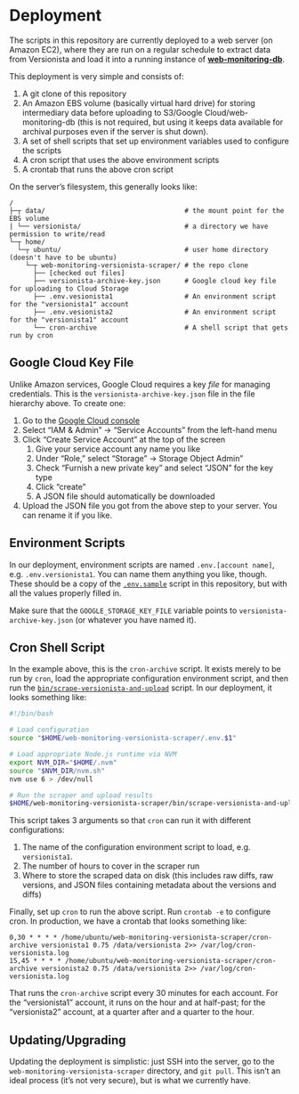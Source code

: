 # Deployment

The scripts in this repository are currently deployed to a web server (on Amazon EC2), where they are run on a regular schedule to extract data from Versionista and load it into a running instance of [**web-monitoring-db**](https://github.com/edgi-govdata-archiving/web-monitoring-db).

This deployment is very simple and consists of:

1. A git clone of this repository
2. An Amazon EBS volume (basically virtual hard drive) for storing intermediary data before uploading to S3/Google Cloud/web-monitoring-db (this is not required, but using it keeps data available for archival purposes even if the server is shut down).
3. A set of shell scripts that set up environment variables used to configure the scripts
4. A cron script that uses the above environment scripts
5. A crontab that runs the above cron script

On the server’s filesystem, this generally looks like:

```
/
├─┬ data/                                   # the mount point for the EBS volume
| └── versionista/                          # a directory we have permission to write/read
└─┬ home/
  └─┬ ubuntu/                               # user home directory (doesn't have to be ubuntu)
    └─┬ web-monitoring-versionista-scraper/ # the repo clone
      ├── [checked out files]
      ├── versionista-archive-key.json      # Google cloud key file for uploading to Cloud Storage
      ├── .env.vesionista1                  # An environment script for the "versionista1" account
      ├── .env.vesionista2                  # An environment script for the "versionista1" account
      └── cron-archive                      # A shell script that gets run by cron
```


## Google Cloud Key File

Unlike Amazon services, Google Cloud requires a key *file* for managing credentials. This is the `versionista-archive-key.json` file in the file hierarchy above. To create one:

1. Go to the [Google Cloud console](https://console.cloud.google.com/)
2. Select “IAM & Admin” → “Service Accounts” from the left-hand menu
3. Click “Create Service Account” at the top of the screen
    1. Give your service account any name you like
    2. Under “Role,” select “Storage” → Storage Object Admin”
    3. Check “Furnish a new private key” and select “JSON” for the key type
    4. Click “create”
    5. A JSON file should automatically be downloaded
4. Upload the JSON file you got from the above step to your server. You can rename it if you like.


## Environment Scripts

In our deployment, environment scripts are named `.env.[account name]`, e.g. `.env.versionista1`. You can name them anything you like, though. These should be a copy of the [`.env.sample`](https://github.com/edgi-govdata-archiving/web-monitoring-versionista-scraper/blob/master/.env.sample) script in this repository, but with all the values properly filled in.

Make sure that the `GOOGLE_STORAGE_KEY_FILE` variable points to `versionista-archive-key.json` (or whatever you have named it).


## Cron Shell Script

In the example above, this is the `cron-archive` script. It exists merely to be run by `cron`, load the appropriate configuration environment script, and then run the [`bin/scrape-versionista-and-upload`](https://github.com/edgi-govdata-archiving/web-monitoring-versionista-scraper/blob/master/bin/scrape-versionista-and-upload) script. In our deployment, it looks something like:

```sh
#!/bin/bash

# Load configuration
source "$HOME/web-monitoring-versionista-scraper/.env.$1"

# Load appropriate Node.js runtime via NVM
export NVM_DIR="$HOME/.nvm"
source "$NVM_DIR/nvm.sh"
nvm use 6 > /dev/null

# Run the scraper and upload results
$HOME/web-monitoring-versionista-scraper/bin/scrape-versionista-and-upload --after $2 --output $3
```

This script takes 3 arguments so that `cron` can run it with different configurations:

1. The name of the configuration environment script to load, e.g. `versionista1`.
2. The number of hours to cover in the scraper run
3. Where to store the scraped data on disk (this includes raw diffs, raw versions, and JSON files containing metadata about the versions and diffs)

Finally, set up `cron` to run the above script. Run `crontab -e` to configure cron. In production, we have a crontab that looks something like:

```cron
0,30 * * * * /home/ubuntu/web-monitoring-versionista-scraper/cron-archive versionista1 0.75 /data/versionista 2>> /var/log/cron-versionista.log
15,45 * * * * /home/ubuntu/web-monitoring-versionista-scraper/cron-archive versionista2 0.75 /data/versionista 2>> /var/log/cron-versionista.log
```

That runs the `cron-archive` script every 30 minutes for each account. For the “versionista1” account, it runs on the hour and at half-past; for the “versionista2” account, at a quarter after and a quarter to the hour.


## Updating/Upgrading

Updating the deployment is simplistic: just SSH into the server, go to the `web-monitoring-versionista-scraper` directory, and `git pull`. This isn’t an ideal process (it’s not very secure), but is what we currently have.
